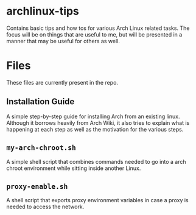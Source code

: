 # archlinux-tips
Contains basic tips and how tos for various Arch Linux related tasks. The focus will be on things that are useful to me, but will be presented in a manner that may be useful for others as well.

# Files
These files are currently present in the repo.

## Installation Guide
A simple step-by-step guide for installing Arch from an existing linux. Although it borrows heavily from Arch Wiki, it also tries to explain what is happening at each step as well as the motivation for the various steps.

## `my-arch-chroot.sh`
A simple shell script that combines commands needed to go into a arch chroot environment while sitting inside another Linux.

## `proxy-enable.sh`
A shell script that exports proxy environment variables in case a proxy is needed to access the network.
